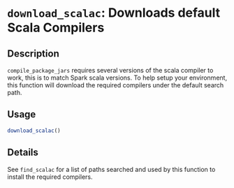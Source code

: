 # `download_scalac`: Downloads default Scala Compilers

## Description


 `compile_package_jars` requires several versions of the
 scala compiler to work, this is to match Spark scala versions.
 To help setup your environment, this function will download the
 required compilers under the default search path.


## Usage

```r
download_scalac()
```


## Details


 See `find_scalac` for a list of paths searched and used by
 this function to install the required compilers.


